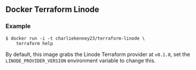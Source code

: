 ## Docker Terraform Linode

### Example
```
$ docker run -i -t charliekenney23/terraform-linode \
    terraform help
```

By default, this image grabs the Linode Terraform provider at `v0.1.0`, set the `LINODE_PROVIDER_VERSION` environment variable to change this.
